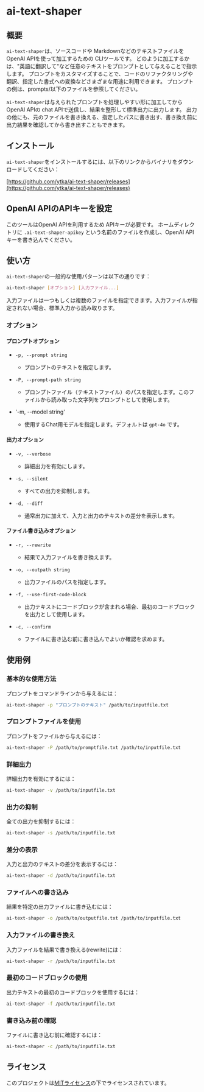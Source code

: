 # ai-text-shaper

## 概要

`ai-text-shaper`は、ソースコードや Markdownなどのテキストファイルを OpenAI APIを使って加工するための CLIツールです。
どのように加工するかは、"英語に翻訳して"など任意のテキストをプロンプトとして与えることで指示します。
プロンプトをカスタマイズすることで、コードのリファクタリングや翻訳、指定した書式への変換などさまざまな用途に利用できます。
プロンプトの例は、prompts/以下のファイルを参照してください。

`ai-text-shaper`は与えられたプロンプトを処理しやすい形に加工してから OpenAI APIの chat APIで送信し、結果を整形して標準出力に出力します。
出力の他にも、元のファイルを書き換える、指定したパスに書き出す、書き換え前に出力結果を確認してから書き出すこともできます。

## インストール

`ai-text-shaper`をインストールするには、以下のリンクからバイナリをダウンロードしてください：

[https://github.com/ytka/ai-text-shaper/releases](https://github.com/ytka/ai-text-shaper/releases)

## OpenAI APIのAPIキーを設定
このツールはOpenAI APIを利用するため APIキーが必要です。
ホームディレクトリに `.ai-text-shaper-apikey` という名前のファイルを作成し、OpenAI APIキーを書き込んでください。

## 使い方

`ai-text-shaper`の一般的な使用パターンは以下の通りです：

```sh
ai-text-shaper [オプション] [入力ファイル...]
```

入力ファイルは一つもしくは複数のファイルを指定できます。入力ファイルが指定されない場合、標準入力から読み取ります。

### オプション

#### プロンプトオプション

- `-p, --prompt string`
   - プロンプトのテキストを指定します。

- `-P, --prompt-path string`
   - プロンプトファイル（テキストファイル）のパスを指定します。このファイルから読み取った文字列をプロンプトとして使用します。
- '-m, --model string'
   - 使用するChat用モデルを指定します。デフォルトは `gpt-4o` です。

#### 出力オプション

- `-v, --verbose`
   - 詳細出力を有効にします。

- `-s, --silent`
   - すべての出力を抑制します。

- `-d, --diff`
   - 通常出力に加えて、入力と出力のテキストの差分を表示します。

#### ファイル書き込みオプション

- `-r, --rewrite`
   - 結果で入力ファイルを書き換えます。

- `-o, --outpath string`
   - 出力ファイルのパスを指定します。

- `-f, --use-first-code-block`
   - 出力テキストにコードブロックが含まれる場合、最初のコードブロックを出力として使用します。

- `-c, --confirm`
   - ファイルに書き込む前に書き込んでよいか確認を求めます。

## 使用例

### 基本的な使用方法

プロンプトをコマンドラインから与えるには：
```sh
ai-text-shaper -p "プロンプトのテキスト" /path/to/inputfile.txt
```

### プロンプトファイルを使用

プロンプトをファイルから与えるには：
```sh
ai-text-shaper -P /path/to/promptfile.txt /path/to/inputfile.txt
```

### 詳細出力

詳細出力を有効にするには：

```sh
ai-text-shaper -v /path/to/inputfile.txt
```

### 出力の抑制

全ての出力を抑制するには：

```sh
ai-text-shaper -s /path/to/inputfile.txt
```

### 差分の表示

入力と出力のテキストの差分を表示するには：

```sh
ai-text-shaper -d /path/to/inputfile.txt
```

### ファイルへの書き込み

結果を特定の出力ファイルに書き込むには：

```sh
ai-text-shaper -o /path/to/outputfile.txt /path/to/inputfile.txt
```

### 入力ファイルの書き換え

入力ファイルを結果で書き換える(rewrite)には：

```sh
ai-text-shaper -r /path/to/inputfile.txt
```

### 最初のコードブロックの使用

出力テキストの最初のコードブロックを使用するには：

```sh
ai-text-shaper -f /path/to/inputfile.txt
```

### 書き込み前の確認

ファイルに書き込む前に確認するには：

```sh
ai-text-shaper -c /path/to/inputfile.txt
```

## ライセンス

このプロジェクトは[MITライセンス](link_to_license)の下でライセンスされています。

